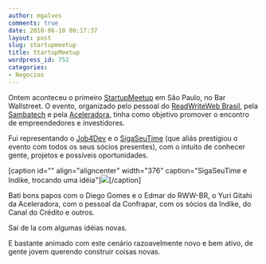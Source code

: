 ```yaml
---
author: mgalves
comments: true
date: 2010-06-10 00:17:37
layout: post
slug: startupmeetup
title: StartupMeetup
wordpress_id: 752
categories:
- Negocios
---
```


Ontem aconteceu o primeiro [StartupMeetup](http://startupmeetup.com.br/) em São Paulo, no Bar Wallstreet. O evento, organizado pelo pessoal do [ReadWriteWeb Brasil](http://readwriteweb.com.br/), pela [Sambatech](http://www.sambatech.com.br) e pela [Aceleradora](http://aceleradora.net), tinha como objetivo promover o encontro de empreendedores e investidores.

Fui representando o [Job4Dev](http://job4dev.com) e o [SigaSeuTime](http://www.sigaseutime.com.br) (que aliás prestigiou o evento com todos os seus sócios presentes), com o intuito de conhecer gente, projetos e possíveis oportunidades.

[caption id="" align="aligncenter" width="376" caption="SigaSeuTime e Indike, trocando uma idéia"]![]({{BASE_PATH}}images/2010-06-10-startupmeetup/4685442764_0d95ccf46b.jpg)[/caption]

Bati bons papos com o Diego Gomes e o Edmar do RWW-BR, o Yuri Gitahi da Aceleradora, com o pessoal da Confrapar, com os sócios da Indike, do Canal do Crédito e outros.

Saí de la com algumas idéias novas.

E bastante animado com este cenário razoavelmente novo e bem ativo, de gente jovem querendo construir coisas novas.
